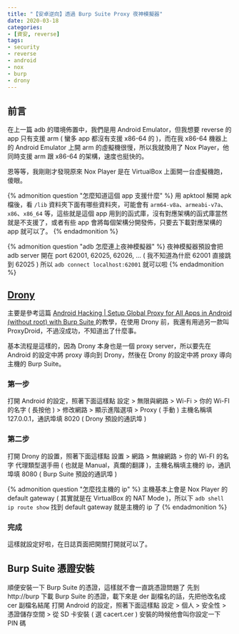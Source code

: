 ```yaml
---
title: "【安卓逆向】透過 Burp Suite Proxy 夜神模擬器"
date: 2020-03-18
categories:
- [資安, reverse]
tags:
- security
- reverse
- android
- nox
- burp
- drony
---
```


## 前言

在上一篇 adb 的環境佈置中，我們是用 Android Emulator，但我想要 reverse 的 app 只有支援 arm ( 蠻多 app 都沒有支援 x86-64 的 )，而在我 x86-64 機器上的 Android Emulator 上開 arm 的虛擬機很慢，所以我就換用了 Nox Player，他同時支援 arm 跟 x86-64 的架構，速度也挺快的。

恩等等，我剛剛才發現原來 Nox Player 是在 VirtualBox 上面開一台虛擬機跑，傻眼。

{% admonition question "怎麼知道這個 app 支援什麼" %}
用 apktool 解開 apk 檔後，看 `/lib` 資料夾下面有哪些資料夾，可能會有 `arm64-v8a`、`armeabi-v7a`、`x86`、`x86_64` 等，這些就是這個 app 用到的函式庫，沒有對應架構的函式庫當然就是不支援了，或者有些 app 會將每個架構分開發佈，只要去下載對應架構的 app 就可以了。
{% endadmonition %}

{% admonition question "adb 怎麼連上夜神模擬器" %}
夜神模擬器預設會把 adb server 開在 port 62001, 62025, 62026, ... ( 我不知道為什麽 62001 直接跳到 62025 )
所以 `adb connect localhost:62001` 就可以啦
{% endadmonition %}

## [Drony](https://apkpure.com/tw/drony/org.sandroproxy.drony)

主要是參考這篇 [Android Hacking | Setup Global Proxy for All Apps in Android (without root) with Burp Suite
](https://king-sabri.net/android-hacking-setup-global-proxy-for-all-apps-in-android-without-root-with-burp-suite/) 的教學，在使用 Drony 前，我還有用過另一款叫 ProxyDroid，不過沒成功，不知道出了什麼事。

基本流程是這樣的，因為 Drony 本身也是一個 proxy server，所以要先在 Android 的設定中將 proxy 導向到 Drony，然後在 Drony 的設定中將 proxy 導向主機的 Burp Suite。

### 第一步

打開 Android 的設定，照著下面這樣點
設定 > 無限與網路 > Wi-Fi > 你的 Wi-FI 的名字 ( 長按他 ) > 修改網路 > 顯示進階選項 > Proxy ( 手動 )
主機名稱填 127.0.0.1，通訊埠填 8020 ( Drony 預設的通訊埠 )

### 第二步

打開 Drony 的設置，照著下面這樣點
設置 > 網路 > 無線網路 > 你的 Wi-FI 的名字
代理類型選手冊 ( 也就是 Manual，真爛的翻譯 )，主機名稱填主機的 ip，通訊埠填 8080 ( Burp Suite 預設的通訊埠 )

{% admonition question "怎麼找主機的 ip" %}
主機基本上會是 Nox Player 的 default gateway ( 其實就是在 VirtualBox 的 NAT Mode )，所以下 `adb shell ip route show` 找到 default gateway 就是主機的 ip 了
{% endadmonition %}

### 完成

這樣就設定好啦，在日誌頁面把開關打開就可以了。

## Burp Suite 憑證安裝

順便安裝一下 Burp Suite 的憑證，這樣就不會一直跳憑證問題了
先到 http://burp 下載 Burp Suite 的憑證，載下來是 der 副檔名的話，先把他改名成 cer 副檔名結尾
打開 Android 的設定，照著下面這樣點
設定 > 個人 > 安全性 > 憑證儲存空間 > 從 SD 卡安裝 ( 選 cacert.cer )
安裝的時候他會叫你設定一下 PIN 碼
